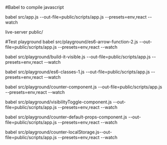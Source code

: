 #Babel to compile javascript 

babel src/app.js --out-file=public/scripts/app.js --presets=env,react --watch

live-server public/

#Test playground
babel src/playground/es6-arrow-function-2.js --out-file=public/scripts/app.js --presets=env,react --watch

babel src/playground/build-it-visible.js --out-file=public/scripts/app.js --presets=env,react --watch

babel src/playground/es6-classes-1.js --out-file=public/scripts/app.js --presets=env,react --watch


babel src/playground/counter-component.js --out-file=public/scripts/app.js --presets=env,react --watch


babel src/playground/visibilityToggle-component.js --out-file=public/scripts/app.js --presets=env,react --watch


babel src/playground/counter-default-props-component.js --out-file=public/scripts/app.js --presets=env,react --watch

babel src/playground/counter-localStorage.js--out-file=public/scripts/app.js --presets=env,react --watch





